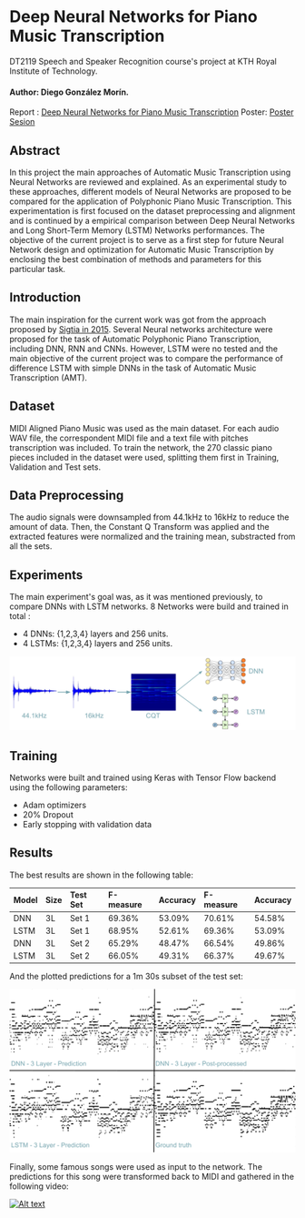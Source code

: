 # Deep Neural Networks for Piano Music Transcription

DT2119 Speech and Speaker Recognition course's project at KTH Royal Institute of Technology.

#### Author: Diego González Morín.

Report : [Deep Neural Networks for Piano Music Transcription](Report/Draft-Diego-Gonzalez.pdf)
Poster: [Poster Sesion](Report/Poster.pdf)

## Abstract

In this project the main approaches of Automatic Music Transcription using Neural Networks are reviewed and explained. As an experimental study to these approaches, different models of Neural Networks are proposed to be compared for the application of Polyphonic Piano Music Transcription. This experimentation is first focused on the dataset preprocessing and alignment and is continued by a empirical comparison between Deep Neural Networks and Long Short-Term Memory (LSTM) Networks performances. The objective of the current project is to serve as a first step for future Neural Network design and optimization for Automatic Music Transcription by enclosing the best combination of methods and parameters for this particular task. 

## Introduction 

The main inspiration for the current work was got from the approach proposed by [Sigtia in 2015](https://arxiv.org/pdf/1508.01774.pdf). Several Neural networks architecture were proposed for the task of Automatic Polyphonic Piano Transcription, including DNN, RNN and CNNs. However, LSTM were no tested and the main objective of the current project was to compare the performance of difference LSTM with simple DNNs in the task of Automatic Music Transcription (AMT). 

## Dataset

MIDI Aligned Piano Music was used as the main dataset. For each audio WAV file, the correspondent MIDI file and a text file with pitches transcription was included. To train the network, the 270 classic piano pieces included in the dataset were used, splitting them first in Training, Validation and Test sets. 

## Data Preprocessing

The audio signals were downsampled from 44.1kHz to 16kHz to reduce the amount of data. Then, the Constant Q Transform was applied and the extracted features were normalized and the training mean, substracted from all the sets. 

## Experiments

The main experiment's goal was, as it was mentioned previously, to compare DNNs with LSTM networks. 8 Networks were build and trained in total : 

  - 4 DNNs: {1,2,3,4} layers and 256 units. 
  - 4 LSTMs: {1,2,3,4} layers and 256 units. 
  
![Training](Figures/Training.png)

## Training

Networks were built and trained using Keras with Tensor Flow backend using the following parameters: 

  - Adam optimizers
  - 20% Dropout
  - Early stopping with validation data
  
## Results

The best results are shown in the following table: 

|  Model | Size | Test Set |  F-measure  | Accuracy  | F-measure | Accuracy|
|:-------|:-----|:---------|:------------|:----------|:----------|:--------|
|  DNN   |   3L |  Set 1   |  69.36%     |  53.09%   |  70.61%   | 54.58%  |  
|  LSTM  |   3L |  Set 1   |  68.95%     |  52.61%   |  69.36%   | 53.09%  |
|  DNN   |   3L |  Set 2   |  65.29%     |  48.47%   |  66.54%   | 49.86%  |
|  LSTM  |   3L |  Set 2   |  66.05%     |  49.31%   |  66.37%   | 49.67%  |

And the plotted predictions for a 1m 30s subset of the test set: 

![Predictions](Figures/out.png)

Finally, some famous songs were used as input to the network. The predictions for this song were transformed back to MIDI and gathered in the following video: 

[![Alt text](https://img.youtube.com/vi/VID/0.jpg)](https://www.youtube.com/watch?v=VID)






